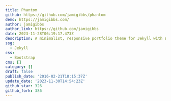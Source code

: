 ```yaml
---
title: Phantom
github: https://github.com/jamigibbs/phantom
demo: https://jamigibbs.com/
author: jamigibbs
author_link: https://github.com/jamigibbs
date: 2023-11-28T06:19:17.473Z
description: A minimalist, responsive portfolio theme for Jekyll with Bootstrap
ssg:
  - Jekyll
css:
  - Bootstrap
cms: []
category: []
draft: false
publish_date: '2016-02-21T18:15:37Z'
update_date: '2023-11-30T14:54:23Z'
github_star: 326
github_fork: 386
---
```


